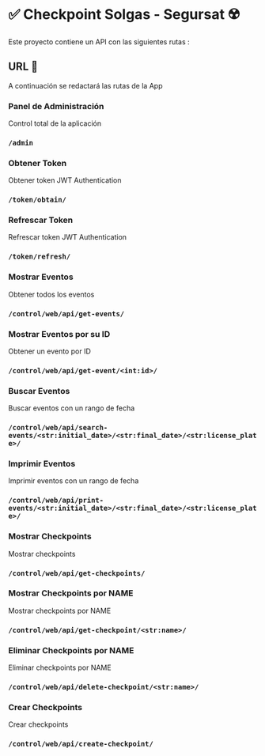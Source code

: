 # ✅ Checkpoint Solgas - Segursat ☢️

Este proyecto contiene un API con las siguientes rutas :

## URL 🚀

A continuación se redactará las rutas de la App

### Panel de Administración

Control total de la aplicación

### `/admin`

### Obtener Token

Obtener token JWT Authentication

### `/token/obtain/`

### Refrescar Token

Refrescar token JWT Authentication

### `/token/refresh/`

### Mostrar Eventos

Obtener todos los eventos

### `/control/web/api/get-events/`

### Mostrar Eventos por su ID

Obtener un evento por ID

### `/control/web/api/get-event/<int:id>/`

### Buscar Eventos

Buscar eventos con un rango de fecha

### `/control/web/api/search-events/<str:initial_date>/<str:final_date>/<str:license_plate>/`

### Imprimir Eventos

Imprimir eventos con un rango de fecha

### `/control/web/api/print-events/<str:initial_date>/<str:final_date>/<str:license_plate>/`

### Mostrar Checkpoints

Mostrar checkpoints

### `/control/web/api/get-checkpoints/`

### Mostrar Checkpoints por NAME

Mostrar checkpoints por NAME

### `/control/web/api/get-checkpoint/<str:name>/`

### Eliminar Checkpoints por NAME

Eliminar checkpoints por NAME

### `/control/web/api/delete-checkpoint/<str:name>/`

### Crear Checkpoints

Crear checkpoints

### `/control/web/api/create-checkpoint/`